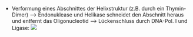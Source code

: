- Verformung eines Abschnittes der Helixstruktur (z.B. durch ein Thymin-Dimer) --> Endonuklease und Helikase schneidet den Abschnitt heraus und entfernt das Oligonucleotid --> Lückenschluss durch DNA-Pol. I und Ligase:
![](Pasted%20image%2020231216150658.png)
